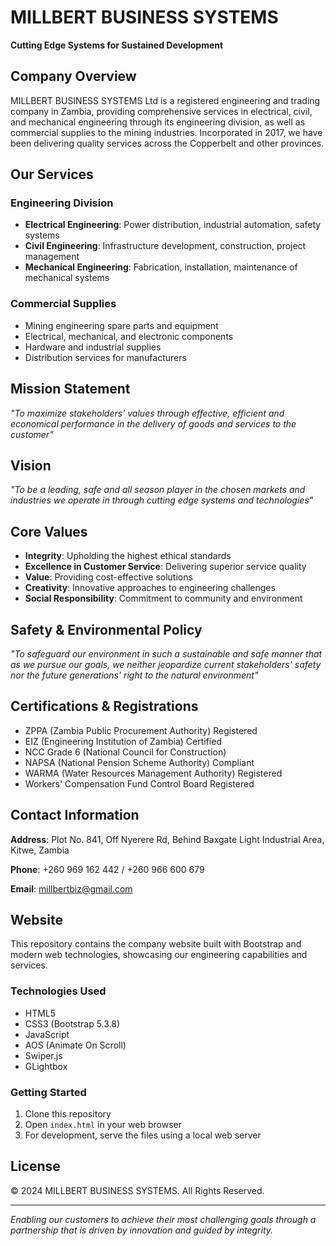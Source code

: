 # MILLBERT BUSINESS SYSTEMS

**Cutting Edge Systems for Sustained Development**

## Company Overview

MILLBERT BUSINESS SYSTEMS Ltd is a registered engineering and trading company in Zambia, providing comprehensive services in electrical, civil, and mechanical engineering through its engineering division, as well as commercial supplies to the mining industries. Incorporated in 2017, we have been delivering quality services across the Copperbelt and other provinces.

## Our Services

### Engineering Division
- **Electrical Engineering**: Power distribution, industrial automation, safety systems
- **Civil Engineering**: Infrastructure development, construction, project management
- **Mechanical Engineering**: Fabrication, installation, maintenance of mechanical systems

### Commercial Supplies
- Mining engineering spare parts and equipment
- Electrical, mechanical, and electronic components
- Hardware and industrial supplies
- Distribution services for manufacturers

## Mission Statement

*"To maximize stakeholders' values through effective, efficient and economical performance in the delivery of goods and services to the customer"*

## Vision

*"To be a leading, safe and all season player in the chosen markets and industries we operate in through cutting edge systems and technologies"*

## Core Values

- **Integrity**: Upholding the highest ethical standards
- **Excellence in Customer Service**: Delivering superior service quality
- **Value**: Providing cost-effective solutions
- **Creativity**: Innovative approaches to engineering challenges
- **Social Responsibility**: Commitment to community and environment

## Safety & Environmental Policy

*"To safeguard our environment in such a sustainable and safe manner that as we pursue our goals, we neither jeopardize current stakeholders' safety nor the future generations' right to the natural environment"*

## Certifications & Registrations

- ZPPA (Zambia Public Procurement Authority) Registered
- EIZ (Engineering Institution of Zambia) Certified
- NCC Grade 6 (National Council for Construction)
- NAPSA (National Pension Scheme Authority) Compliant
- WARMA (Water Resources Management Authority) Registered
- Workers' Compensation Fund Control Board Registered

## Contact Information

**Address**: Plot No. 841, Off Nyerere Rd, Behind Baxgate Light Industrial Area, Kitwe, Zambia

**Phone**: +260 969 162 442 / +260 966 600 679

**Email**: millbertbiz@gmail.com

## Website

This repository contains the company website built with Bootstrap and modern web technologies, showcasing our engineering capabilities and services.

### Technologies Used

- HTML5
- CSS3 (Bootstrap 5.3.8)
- JavaScript
- AOS (Animate On Scroll)
- Swiper.js
- GLightbox

### Getting Started

1. Clone this repository
2. Open `index.html` in your web browser
3. For development, serve the files using a local web server

## License

© 2024 MILLBERT BUSINESS SYSTEMS. All Rights Reserved.

---

*Enabling our customers to achieve their most challenging goals through a partnership that is driven by innovation and guided by integrity.*